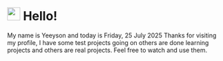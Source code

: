  <h1>
    <img src="https://emojis.slackmojis.com/emojis/images/1643510097/45343/hi.gif?1643510097" width="30"/> 
    Hello!
 </h1>
 <p>
    My name is Yeeyson and today is Friday, 25 July 2025
    Thanks for visiting my profile, I have some test projects going on others are done learning projects and others are real projects.
    Feel free to watch and use them.
 </p>